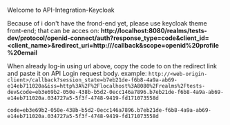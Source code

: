 Welcome to API-Integration-Keycloak

Because of i don't have the frond-end yet, please use keycloak theme front-end; that can be acces on: 
**http://localhost:8080/realms/tests-dev/protocol/openid-connect/auth?response_type=code&client_id=<client_name>&redirect_uri=http://<web-origin-client>/callback&scope=openid%20profile%20email**

When already log-in using url above, copy the code to on the redirect link and paste it on API Login request body.
example: 
``http://<web-origin-client>/callback?session_state=b7eb21de-f6b8-4a9a-ab69-e14eb711020a&iss=http%3A%2F%2Flocalhost%3A8080%2Frealms%2Ftests-dev&code=eb3e69b2-050e-438b-b5d2-0ecc146a7896.b7eb21de-f6b8-4a9a-ab69-e14eb711020a.034727a5-5f3f-4748-9419-fd171073558d``

``code=eb3e69b2-050e-438b-b5d2-0ecc146a7896.b7eb21de-f6b8-4a9a-ab69-e14eb711020a.034727a5-5f3f-4748-9419-fd171073558d``
